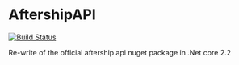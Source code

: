 # AftershipAPI

[![Build Status](https://travis-ci.com/ajwgroup/AftershipAPI.svg?branch=master)](https://travis-ci.com/ajwgroup/AftershipAPI)

Re-write of the official aftership api nuget package in .Net core 2.2

